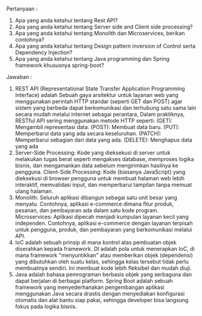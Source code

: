 Pertanyaan : 

1. Apa yang anda ketahui tentang Rest API?
2. Apa yang anda ketahui tentang Server side and Client side processing?
3. Apa yang anda ketahui tentang Monolith dan Microservices, berikan contohnya?
4. Apa yang anda ketahui tentang Design pattern inversion of Control serta Dependency Injection?
5. Apa yang anda ketahui tentang Java programming dan Spring framework khususnya spring-boot?

Jawaban : 

1. REST API (Representational State Transfer Application Programming Interface) adalah Sebuah gaya arsitektur untuk layanan web yang menggunakan perintah HTTP standar (seperti GET dan POST) agar sistem yang berbeda dapat berkomunikasi dan terhubung satu sama lain secara mudah melalui internet sebagai perantara, Dalam praktiknya, 
RESTful API sering menggunakan metode HTTP seperti:
(GET): Mengambil representasi data.
(POST): Membuat data baru.
(PUT): Memperbarui data yang ada secara keseluruhan.
(PATCH): Memperbarui sebagian dari data yang ada.
(DELETE): Menghapus data yang ada
2. Server-Side Processing: Kode yang dieksekusi di server untuk melakukan tugas berat seperti mengakses database, memproses logika bisnis, dan mengamankan data sebelum mengirimkan hasilnya ke pengguna.
Client-Side Processing: Kode (biasanya JavaScript) yang dieksekusi di browser pengguna untuk membuat halaman web lebih interaktif, memvalidasi input, dan memperbarui tampilan tanpa memuat ulang halaman.
3. Monolith: Seluruh aplikasi dibangun sebagai satu unit besar yang menyatu. Contohnya, aplikasi e-commerce dimana fitur produk, pesanan, dan pembayaran ada dalam satu kode program.
Microservices: Aplikasi dipecah menjadi kumpulan layanan kecil yang independen. Contohnya, aplikasi e-commerce dengan layanan terpisah untuk pengguna, produk, dan pembayaran yang berkomunikasi melalui API.
4. IoC adalah sebuah prinsip di mana kontrol atas pembuatan objek diserahkan kepada framework. DI adalah pola untuk menerapkan IoC, di mana framework "menyuntikkan" atau memberikan objek (dependensi) yang dibutuhkan oleh suatu kelas, sehingga kelas tersebut tidak perlu membuatnya sendiri. Ini membuat kode lebih fleksibel dan mudah diuji.
5. Java adalah bahasa pemrograman berbasis objek yang serbaguna dan dapat berjalan di berbagai platform. Spring Boot adalah sebuah framework yang menyederhanakan pengembangan aplikasi menggunakan Java secara drastis dengan menyediakan konfigurasi otomatis dan alat bantu siap pakai, sehingga developer bisa langsung fokus pada logika bisnis.
